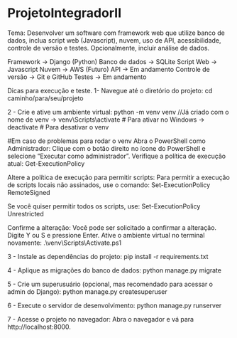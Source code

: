 # ProjetoIntegradorII
Tema: Desenvolver um software com framework web que utilize banco de dados, inclua script web (Javascript), nuvem, uso de API, acessibilidade, controle de versão e testes. Opcionalmente, incluir análise de dados.

Framework -> Django (Python)
Banco de dados -> SQLite
Script Web -> Javascript
Nuvem -> AWS (Futuro)
API -> Em andamento
Controle de versão -> Git e GitHub
Testes -> Em andamento


Dicas para execução e teste.
1- Navegue até o diretório do projeto:
cd caminho/para/seu/projeto

2 - Crie e ative um ambiente virtual:
python -m venv venv //Já criado com o nome de venv
-> venv\Scripts\activate  # Para ativar no Windows
-> deactivate # Para desativar o venv


#Em caso de problemas para rodar o venv 
Abra o PowerShell como Administrador:
Clique com o botão direito no ícone do PowerShell e selecione “Executar como administrador”.
Verifique a política de execução atual:
Get-ExecutionPolicy

Altere a política de execução para permitir scripts:
Para permitir a execução de scripts locais não assinados, use o comando:
Set-ExecutionPolicy RemoteSigned

Se você quiser permitir todos os scripts, use:
Set-ExecutionPolicy Unrestricted

Confirme a alteração:
Você pode ser solicitado a confirmar a alteração. Digite Y ou S e pressione Enter.
Ative o ambiente virtual no terminal novamente:
.\venv\Scripts\Activate.ps1

3 - Instale as dependências do projeto:
pip install -r requirements.txt

4 - Aplique as migrações do banco de dados:
python manage.py migrate

5 - Crie um superusuário (opcional, mas recomendado para acessar o admin do Django):
python manage.py createsuperuser

6 - Execute o servidor de desenvolvimento:
python manage.py runserver

7 - Acesse o projeto no navegador: Abra o navegador e vá para http://localhost:8000.
